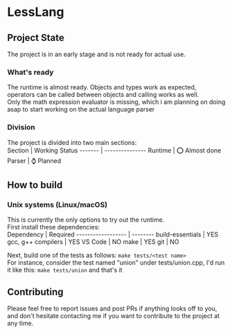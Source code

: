# LessLang
## Project State
The project is in an early stage and is not ready for actual use.
### What's ready
The runtime is almost ready. Objects and types work as expected, operators can be called between objects and calling works as well.<br/>
Only the math expression evaluator is missing, which i am planning on doing asap to start working on the actual language parser
### Division
The project is divided into two main sections: <br/>
Section | Working Status
------- | ---------------
Runtime | ⭕ Almost done
Parser  | ⌚ Planned

## How to build
### Unix systems (Linux/macOS)
This is currently the only options to try out the runtime.<br/>
First install these dependencies:<br/>
Dependency         | Required
------------------ | --------
build-essentials   |   YES
gcc, g++ compilers |   YES
    VS Code        |   NO
      make         |   YES
      git          |   NO

Next, build one of the tests as follows:
`make tests/<test name>` <br/>
For instance, consider the test named "union" under tests/union.cpp, I'd run it like this:
`make tests/union`
and that's it <br/>
## Contributing
Please feel free to report issues and post PRs if anything looks off to you, and don't hesitate contacting me if you want to contribute to the project at any time.